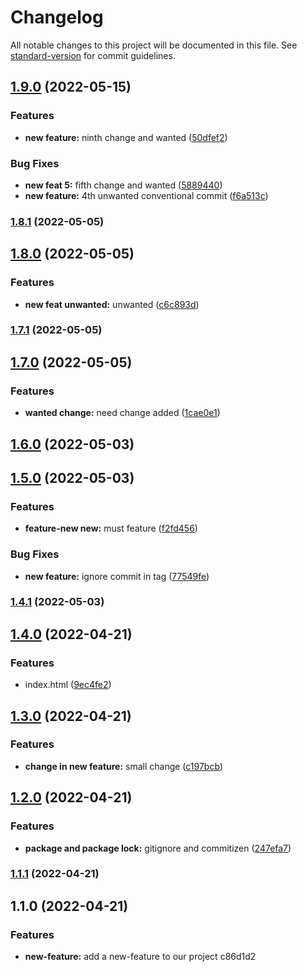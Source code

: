 # Changelog

All notable changes to this project will be documented in this file. See [standard-version](https://github.com/conventional-changelog/standard-version) for commit guidelines.

## [1.9.0](https://github.com/djdonmil/changelog2/compare/v1.8.1...v1.9.0) (2022-05-15)


### Features

* **new feature:** ninth change and wanted ([50dfef2](https://github.com/djdonmil/changelog2/commit/50dfef273717ccbc64cd600c84c203dff44c1837))


### Bug Fixes

* **new feat 5:** fifth change and wanted ([5889440](https://github.com/djdonmil/changelog2/commit/5889440e5387dc863ab90f193ebcee4445de3623))
* **new feature:** 4th unwanted conventional commit ([f6a513c](https://github.com/djdonmil/changelog2/commit/f6a513c267aaf1b8ef5c0d1d891ccc2e3f34a55f))

### [1.8.1](https://github.com/djdonmil/changelog2/compare/v1.8.0...v1.8.1) (2022-05-05)

## [1.8.0](https://github.com/djdonmil/changelog2/compare/v1.7.1...v1.8.0) (2022-05-05)


### Features

* **new feat unwanted:** unwanted ([c6c893d](https://github.com/djdonmil/changelog2/commit/c6c893d6e3d6a9b1111d95c1c8530f3a6a66ba1f))

### [1.7.1](https://github.com/djdonmil/changelog2/compare/v1.7.0...v1.7.1) (2022-05-05)

## [1.7.0](https://github.com/djdonmil/changelog2/compare/v1.6.0...v1.7.0) (2022-05-05)


### Features

* **wanted change:** need change added ([1cae0e1](https://github.com/djdonmil/changelog2/commit/1cae0e1822b2c71d620e444066b17fd75e259a23))

## [1.6.0](https://github.com/djdonmil/changelog2/compare/v1.5.0...v1.6.0) (2022-05-03)

## [1.5.0](https://github.com/djdonmil/changelog2/compare/v1.4.1...v1.5.0) (2022-05-03)


### Features

* **feature-new new:** must feature ([f2fd456](https://github.com/djdonmil/changelog2/commit/f2fd456d190916702e801a733b92c2ee08d82b99))


### Bug Fixes

* **new feature:** ignore commit in tag ([77549fe](https://github.com/djdonmil/changelog2/commit/77549fe270db95be45a4dc03ec1502c7b69ef192))

### [1.4.1](https://github.com/djdonmil/changelog2/compare/v1.4.0...v1.4.1) (2022-05-03)

## [1.4.0](https://github.com/djdonmil/changelog2/compare/v1.3.0...v1.4.0) (2022-04-21)


### Features

* index.html ([9ec4fe2](https://github.com/djdonmil/changelog2/commit/9ec4fe2cba0aef1a0284a25143e332ddb3eb191a))

## [1.3.0](https://github.com/djdonmil/changelog2/compare/v1.2.0...v1.3.0) (2022-04-21)


### Features

* **change in new feature:** small change ([c197bcb](https://github.com/djdonmil/changelog2/commit/c197bcbd9d77be6383dd22257470a40d6e11c541))

## [1.2.0](https://github.com/djdonmil/changelog2/compare/v1.1.1...v1.2.0) (2022-04-21)


### Features

* **package and package lock:** gitignore and commitizen ([247efa7](https://github.com/djdonmil/changelog2/commit/247efa77a9836cf22da12278d4d393459e9ebefc))

### [1.1.1](https://github.com/djdonmil/changelog2/compare/v1.1.0...v1.1.1) (2022-04-21)

## 1.1.0 (2022-04-21)


### Features

* **new-feature:** add a new-feature to our project c86d1d2
